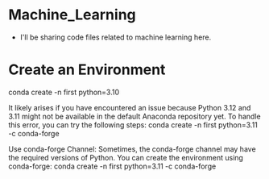 # Machine_Learning
- I'll be sharing code files related to machine learning here.

# Create an Environment
conda create -n first python=3.10

It likely arises if you have encountered an issue because Python 3.12 and 3.11 might not be available in the default Anaconda repository yet. To handle this error, you can try the following steps:
conda create -n first python=3.11 -c conda-forge

Use conda-forge Channel: Sometimes, the conda-forge channel may have the required versions of Python. You can create the environment using conda-forge:
conda create -n first python=3.11 -c conda-forge

